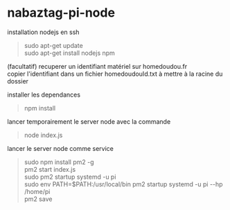 # nabaztag-pi-node

installation nodejs en ssh 

> sudo apt-get update  
> sudo apt-get install nodejs npm

(facultatif) recuperer un identifiant matériel sur homedoudou.fr  
copier l'identifiant dans un fichier homedoudouId.txt à mettre à la racine du dossier

installer les dependances

> npm install

lancer temporairement le server node avec la commande

> node index.js  

lancer le server node comme service

> sudo npm install pm2 -g  
> pm2 start index.js  
> sudo pm2 startup systemd -u pi  
> sudo env PATH=$PATH:/usr/local/bin pm2 startup systemd -u pi --hp /home/pi  
> pm2 save
